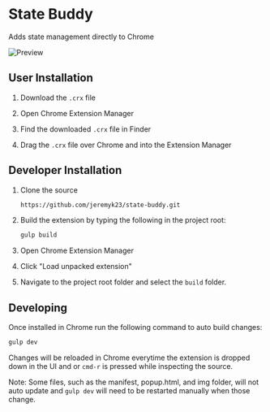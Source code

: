 # State Buddy

Adds state management directly to Chrome

![Preview](./docs/console-admin-preview-small.gif?at=master&raw)

## User Installation

1. Download the `.crx` file

2. Open Chrome Extension Manager

3. Find the downloaded `.crx` file in Finder

4. Drag the `.crx` file over Chrome and into the Extension Manager

## Developer Installation

1. Clone the source

	```bash
	https://github.com/jeremyk23/state-buddy.git
	```

2. Build the extension by typing the following in the project root:

	```bash
	gulp build
	```

3. Open Chrome Extension Manager

4. Click "Load unpacked extension"

5. Navigate to the project root folder and select the `build` folder.

## Developing

Once installed in Chrome run the following command to auto build changes:

```bash
gulp dev
```

Changes will be reloaded in Chrome everytime the extension is dropped down in the UI and or `cmd-r` is pressed while inspecting the source.

Note: Some files, such as the manifest, popup.html, and img folder, will not auto update and `gulp dev` will need to be restarted manually when those change.
